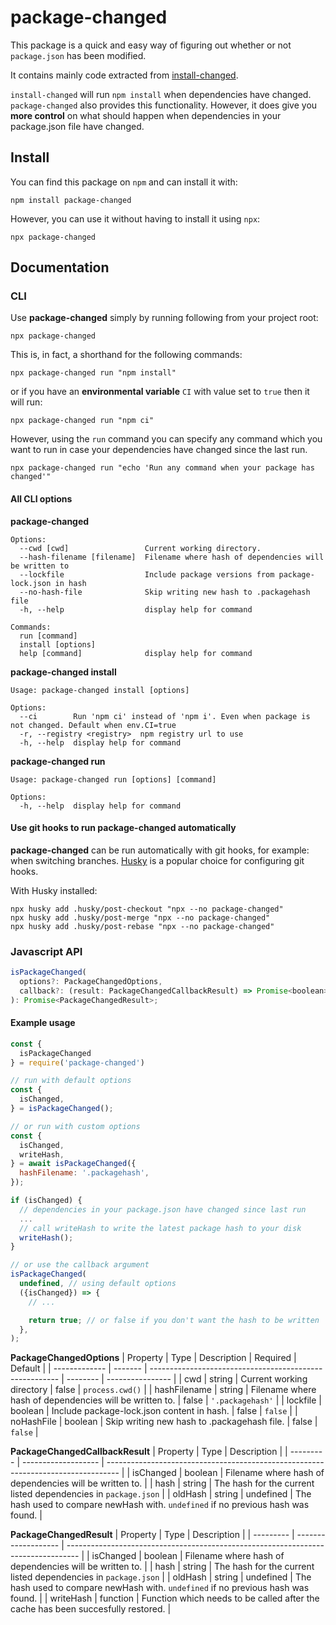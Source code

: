 # package-changed

This package is a quick and easy way of figuring out whether or not `package.json` has been modified.

It contains mainly code extracted from [install-changed](https://github.com/ninesalt/install-changed).

`install-changed` will run `npm install` when dependencies have changed. `package-changed` also provides this functionality. However, it does give you **more control** on what should happen when dependencies in your package.json file have changed.

## Install

You can find this package on `npm` and can install it with:

`npm install package-changed`

However, you can use it without having to install it using `npx`:

`npx package-changed`

## Documentation

### CLI

Use **package-changed** simply by running following from your project root:

`npx package-changed`

This is, in fact, a shorthand for the following commands:

`npx package-changed run "npm install"`

or if you have an **environmental variable** `CI` with value set to `true` then it will run:

`npx package-changed run "npm ci"`

However, using the `run` command you can specify any command which you want to run in case your dependencies have changed since the last run.

```
npx package-changed run "echo 'Run any command when your package has changed'"
```

#### All CLI options

**package-changed**

```
Options:
  --cwd [cwd]                 Current working directory.
  --hash-filename [filename]  Filename where hash of dependencies will be written to
  --lockfile                  Include package versions from package-lock.json in hash
  --no-hash-file              Skip writing new hash to .packagehash file
  -h, --help                  display help for command

Commands:
  run [command]
  install [options]
  help [command]              display help for command
```

**package-changed install**

```
Usage: package-changed install [options]

Options:
  --ci        Run 'npm ci' instead of 'npm i'. Even when package is not changed. Default when env.CI=true
  -r, --registry <registry>  npm registry url to use
  -h, --help  display help for command
```

**package-changed run**

```
Usage: package-changed run [options] [command]

Options:
  -h, --help  display help for command
```

#### Use git hooks to run **package-changed** automatically


**package-changed** can be run automatically with git hooks, for example: when switching branches. [Husky](https://github.com/typicode/husky) is a popular choice for configuring git hooks.

With Husky installed:

```shell
npx husky add .husky/post-checkout "npx --no package-changed"
npx husky add .husky/post-merge "npx --no package-changed"
npx husky add .husky/post-rebase "npx --no package-changed"
```


### Javascript API

```javascript
isPackageChanged(
  options?: PackageChangedOptions,
  callback?: (result: PackageChangedCallbackResult) => Promise<boolean>,
): Promise<PackageChangedResult>;
```

#### Example usage
```javascript
const {
  isPackageChanged
} = require('package-changed')

// run with default options
const {
  isChanged,
} = isPackageChanged();

// or run with custom options
const {
  isChanged,
  writeHash,
} = await isPackageChanged({
  hashFilename: '.packagehash',
});

if (isChanged) {
  // dependencies in your package.json have changed since last run
  ...
  // call writeHash to write the latest package hash to your disk
  writeHash();
}

// or use the callback argument
isPackageChanged(
  undefined, // using default options
  ({isChanged}) => {
    // ...

    return true; // or false if you don't want the hash to be written
  },
);
```

**PackageChangedOptions**
| Property      | Type    | Description                                             | Required | Default          |
| ------------- | ------- | ------------------------------------------------------- | -------- | ---------------- |
| cwd           | string  | Current working directory                               | false    | `process.cwd()`  |
| hashFilename  | string  | Filename where hash of dependencies will be written to. | false    | `'.packagehash'` |
| lockfile      | boolean | Include package-lock.json content in hash.              | false    | `false`          |
| noHashFile    | boolean | Skip writing new hash to .packagehash file.              | false    | `false`          |


**PackageChangedCallbackResult**
| Property  | Type                | Description                                                                       |
| --------- | ------------------- | --------------------------------------------------------------------------------- |
| isChanged | boolean             | Filename where hash of dependencies will be written to.                           |
| hash      | string              | The hash for the current listed dependencies in `package.json`                    |
| oldHash   | string \| undefined | The hash used to compare newHash with. `undefined` if no previous hash was found. |


**PackageChangedResult**
| Property  | Type                | Description                                                                       |
| --------- | ------------------- | --------------------------------------------------------------------------------- |
| isChanged | boolean             | Filename where hash of dependencies will be written to.                           |
| hash      | string              | The hash for the current listed dependencies in `package.json`                    |
| oldHash   | string \| undefined | The hash used to compare newHash with. `undefined` if no previous hash was found. |
| writeHash | function            | Function which needs to be called after the cache has been succesfully restored.  |



